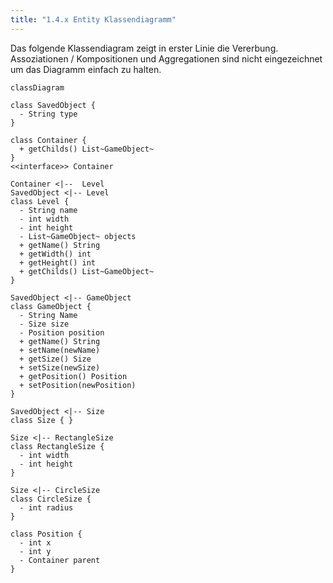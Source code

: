 ```yaml
---
title: "1.4.x Entity Klassendiagramm"
---
```


Das folgende Klassendiagram zeigt in erster Linie die Vererbung. Assoziationen / Kompositionen und Aggregationen sind nicht eingezeichnet um das Diagramm einfach zu halten.

```mermaid
classDiagram

class SavedObject {
  - String type
}

class Container {
  + getChilds() List~GameObject~
}
<<interface>> Container

Container <|--  Level
SavedObject <|-- Level
class Level {
  - String name
  - int width
  - int height
  - List~GameObject~ objects
  + getName() String
  + getWidth() int
  + getHeight() int
  + getChilds() List~GameObject~
}

SavedObject <|-- GameObject
class GameObject {
  - String Name
  - Size size
  - Position position
  + getName() String
  + setName(newName)
  + getSize() Size
  + setSize(newSize)
  + getPosition() Position
  + setPosition(newPosition)
}

SavedObject <|-- Size
class Size { }

Size <|-- RectangleSize
class RectangleSize {
  - int width
  - int height
}

Size <|-- CircleSize
class CircleSize {
  - int radius
}

class Position {
  - int x
  - int y
  - Container parent
}

```

